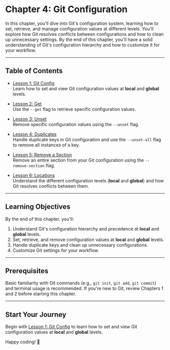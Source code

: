 # Chapter 4: Git Configuration

In this chapter, you'll dive into Git's configuration system, learning how to set, retrieve, and manage configuration values at different levels. You'll explore how Git resolves conflicts between configurations and how to clean up unnecessary settings. By the end of this chapter, you'll have a solid understanding of Git's configuration hierarchy and how to customize it for your workflow.

---

## Table of Contents

- [Lesson 1: Git Config](./lesson-1/README.md)  
   Learn how to set and view Git configuration values at **local** and **global** levels.

- [Lesson 2: Get](./lesson-2/README.md)  
   Use the `--get` flag to retrieve specific configuration values.

- [Lesson 3: Unset](./lesson-3/README.md)  
   Remove specific configuration values using the `--unset` flag.

- [Lesson 4: Duplicates](./lesson-4/README.md)  
   Handle duplicate keys in Git configuration and use the `--unset-all` flag to remove all instances of a key.

- [Lesson 5: Remove a Section](./lesson-5/README.md)  
   Remove an entire section from your Git configuration using the `--remove-section` flag.

- [Lesson 6: Locations](./lesson-6/README.md)  
   Understand the different configuration levels (**local** and **global**) and how Git resolves conflicts between them.

---

## Learning Objectives

By the end of this chapter, you'll:

1. Understand Git's configuration hierarchy and precedence at **local** and **global** levels.
2. Set, retrieve, and remove configuration values at **local** and **global** levels.
3. Handle duplicate keys and clean up unnecessary configurations.
4. Customize Git settings for your workflow.

---

## Prerequisites

Basic familiarity with Git commands (e.g., `git init`, `git add`, `git commit`) and terminal usage is recommended. If you're new to Git, review Chapters 1 and 2 before starting this chapter.

---

## Start Your Journey

Begin with [Lesson 1: Git Config](./lesson-1/README.md) to learn how to set and view Git configuration values at **local** and **global** levels.

Happy coding! 🚀
